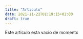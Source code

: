 ```yaml
---
title: "Articulo"
date: 2021-11-21T01:19:15+01:00
draft: true
---
```


Este articulo esta vacio de momento